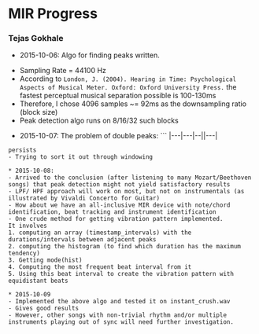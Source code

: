# MIR Progress
### Tejas Gokhale

* 2015-10-06:	Algo for finding peaks written.
- Sampling Rate = 44100 Hz
- According to ```London, J. (2004). Hearing in Time: Psychological Aspects of Musical Meter. Oxford: Oxford University Press.``` the fastest perceptual musical separation possible is 100-130ms
- Therefore, I chose 4096 samples ~= 92ms as the downsampling ratio (block size)
- Peak detection algo runs on 8/16/32 such blocks

* 2015-10-07: The problem of double peaks: ```
|---|---|--||---|
```
persists
- Trying to sort it out through windowing

* 2015-10-08: 	
- Arrived to the conclusion (after listening to many Mozart/Beethoven songs) that peak detection might not yield satisfactory results
- LPF/ HPF approach will work on most, but not on instrumentals (as illustrated by Vivaldi Concerto for Guitar)
- How about we have an all-inclusive MIR device with note/chord identification, beat tracking and instrument identification
- One crude method for getting vibration pattern implemented. 
It involves 
1. computing an array (timestamp_intervals) with the durations/intervals between adjacent peaks
2. computing the histogram (to find which duration has the maximum tendency)
3. Getting mode(hist)
4. Computing the most frequent beat interval from it
5. Using this beat interval to create the vibration pattern with equidistant beats

* 2015-10-09
- Implemented the above algo and tested it on instant_crush.wav
- Gives good results
- However, other songs with non-trivial rhythm and/or multiple instruments playing out of sync will need further investigation.
